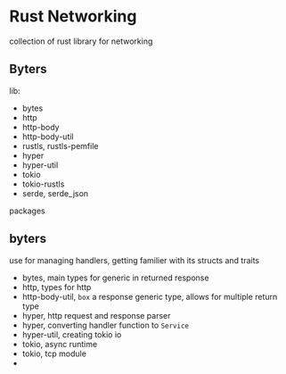# Rust Networking

collection of rust library for networking

## Byters

lib:
- bytes
- http
- http-body
- http-body-util
- rustls, rustls-pemfile
- hyper
- hyper-util
- tokio
- tokio-rustls
- serde, serde_json

packages

## byters

use for managing handlers, getting familier with its structs and traits

- bytes, main types for generic in returned response
- http, types for http
- http-body-util, `box` a response generic type, allows for multiple return type
- hyper, http request and response parser
- hyper, converting handler function to `Service`
- hyper-util, creating tokio io
- tokio, async runtime
- tokio, tcp module
- 


